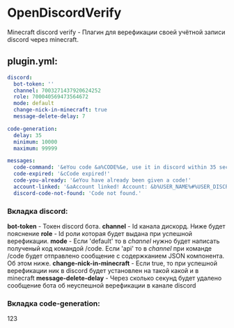 # OpenDiscordVerify
Minecraft discord verify - Плагин для верефикации своей учётной записи discord через minecraft.

## plugin.yml:
```yml
discord:
  bot-token: ''
  channel: 7003271437920624252
  role: 700040569473564672
  mode: default
  change-nick-in-minecraft: true
  message-delete-delay: 7

code-generation:
  delay: 35
  minimum: 10000
  maximum: 99999

messages:
  code-command: '&eYou code &a%CODE%&e, use it in discord within 35 seconds.'
  code-expired: '&cCode expired!'
  code-you-already: '&eYou have already been given a code!'
  account-linked: '&aAccount linked! Account: &b%USER_NAME%#%USER_DISCRIMINATOR%&a!'
  discord-code-not-found: 'Code not found.'

```
### Вкладка discord:
**bot-token** - Токен discord бота.
**channel** - Id канала дискорд. Ниже будет пояснение
**role** - Id роли которая будет выдана при успешной верефикации. 
**mode** - Если 'default' то в *channel* нужно будет написать полученый код командой /code. Если 'api' то в *channel* при команде /code будет отправлено сообщение с содержканием JSON компонента. Об этом ниже.
**change-nick-in-minecraft** - Если true, то при успешной верефикации ник в discord будет установлен на такой какой и в minecraft
**message-delete-delay** - Через сколько секунд будет удалено сообщение бота об неуспешной верефикации в канале discord

### Вкладка code-generation:
123
